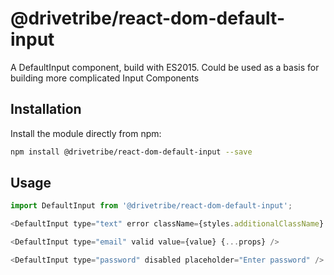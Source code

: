 # @drivetribe/react-dom-default-input

A DefaultInput component, build with ES2015.
Could be used as a basis for building more complicated Input Components

## Installation

Install the module directly from npm:

```bash
npm install @drivetribe/react-dom-default-input --save
```

## Usage

```js
import DefaultInput from '@drivetribe/react-dom-default-input';

<DefaultInput type="text" error className={styles.additionalClassName} {...props} />

<DefaultInput type="email" valid value={value} {...props} />

<DefaultInput type="password" disabled placeholder="Enter password" />
```

